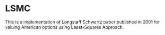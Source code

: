 # LSMC
This is a implementation of Longstaff Schwartz paper published in 2001 for valuing American options using Least-Squares Approach.
